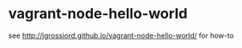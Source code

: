 vagrant-node-hello-world
========================
see http://jgrossiord.github.io/vagrant-node-hello-world/ for how-to